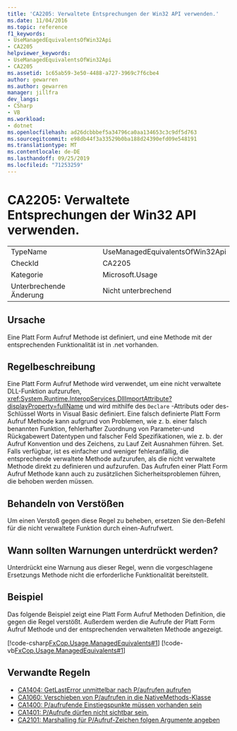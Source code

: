 ```yaml
---
title: 'CA2205: Verwaltete Entsprechungen der Win32 API verwenden.'
ms.date: 11/04/2016
ms.topic: reference
f1_keywords:
- UseManagedEquivalentsOfWin32Api
- CA2205
helpviewer_keywords:
- UseManagedEquivalentsOfWin32Api
- CA2205
ms.assetid: 1c65ab59-3e50-4488-a727-3969c7f6cbe4
author: gewarren
ms.author: gewarren
manager: jillfra
dev_langs:
- CSharp
- VB
ms.workload:
- dotnet
ms.openlocfilehash: ad26dcbbbef5a34796ca0aa134653c3c9df5d763
ms.sourcegitcommit: e98db44f3a33529b0ba188d24390efd09e548191
ms.translationtype: MT
ms.contentlocale: de-DE
ms.lasthandoff: 09/25/2019
ms.locfileid: "71253259"
---
```

# <a name="ca2205-use-managed-equivalents-of-win32-api"></a>CA2205: Verwaltete Entsprechungen der Win32 API verwenden.

|||
|-|-|
|TypeName|UseManagedEquivalentsOfWin32Api|
|CheckId|CA2205|
|Kategorie|Microsoft.Usage|
|Unterbrechende Änderung|Nicht unterbrechend|

## <a name="cause"></a>Ursache

Eine Platt Form Aufruf Methode ist definiert, und eine Methode mit der entsprechenden Funktionalität ist in .net vorhanden.

## <a name="rule-description"></a>Regelbeschreibung

Eine Platt Form Aufruf Methode wird verwendet, um eine nicht verwaltete DLL-Funktion aufzurufen, <xref:System.Runtime.InteropServices.DllImportAttribute?displayProperty=fullName> und wird mithilfe des `Declare` -Attributs oder des-Schlüssel Worts in Visual Basic definiert. Eine falsch definierte Platt Form Aufruf Methode kann aufgrund von Problemen, wie z. b. einer falsch benannten Funktion, fehlerhafter Zuordnung von Parameter-und Rückgabewert Datentypen und falscher Feld Spezifikationen, wie z. b. der Aufruf Konvention und des Zeichens, zu Lauf Zeit Ausnahmen führen. Set. Falls verfügbar, ist es einfacher und weniger fehleranfällig, die entsprechende verwaltete Methode aufzurufen, als die nicht verwaltete Methode direkt zu definieren und aufzurufen. Das Aufrufen einer Platt Form Aufruf Methode kann auch zu zusätzlichen Sicherheitsproblemen führen, die behoben werden müssen.

## <a name="how-to-fix-violations"></a>Behandeln von Verstößen

Um einen Verstoß gegen diese Regel zu beheben, ersetzen Sie den-Befehl für die nicht verwaltete Funktion durch einen-Aufrufwert.

## <a name="when-to-suppress-warnings"></a>Wann sollten Warnungen unterdrückt werden?

Unterdrückt eine Warnung aus dieser Regel, wenn die vorgeschlagene Ersetzungs Methode nicht die erforderliche Funktionalität bereitstellt.

## <a name="example"></a>Beispiel

Das folgende Beispiel zeigt eine Platt Form Aufruf Methoden Definition, die gegen die Regel verstößt. Außerdem werden die Aufrufe der Platt Form Aufruf Methode und der entsprechenden verwalteten Methode angezeigt.

[!code-csharp[FxCop.Usage.ManagedEquivalents#1](../code-quality/codesnippet/CSharp/ca2205-use-managed-equivalents-of-win32-api_1.cs)]
[!code-vb[FxCop.Usage.ManagedEquivalents#1](../code-quality/codesnippet/VisualBasic/ca2205-use-managed-equivalents-of-win32-api_1.vb)]

## <a name="related-rules"></a>Verwandte Regeln

- [CA1404: GetLastError unmittelbar nach P/aufrufen aufrufen](../code-quality/ca1404-call-getlasterror-immediately-after-p-invoke.md)
- [CA1060: Verschieben von P/aufrufen in die NativeMethods-Klasse](../code-quality/ca1060-move-p-invokes-to-nativemethods-class.md)
- [CA1400: P/aufrufende Einstiegspunkte müssen vorhanden sein](../code-quality/ca1400-p-invoke-entry-points-should-exist.md)
- [CA1401: P/Aufrufe dürfen nicht sichtbar sein.](../code-quality/ca1401-p-invokes-should-not-be-visible.md)
- [CA2101: Marshalling für P/Aufruf-Zeichen folgen Argumente angeben](../code-quality/ca2101-specify-marshaling-for-p-invoke-string-arguments.md)